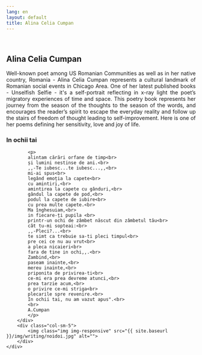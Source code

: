 ```yaml
---
lang: en
layout: default
title: Alina Celia Cumpan
---
```


<br>
<div class="container">
    <h2>Alina Celia Cumpan</h2>
    <div class="row">
        <div class="col-sm-6">
            <p style="text-align: justify">
             Well-known poet among US Romanian Communities as well as in her native country, Romania - Alina Celia Cumpan represents a cultural landmark of Romanian social events in Chicago Area. One of her latest published books - Unselfish Selfie - it's a self-portrait reflecting in x-ray light the poet’s migratory experiences of time and space. This poetry book represents her journey from the season of the thoughts to the season of the words, and encourages the reader’s spirit to escape the everyday reality and follow up the stairs of freedom of thought leading to self-improvement. 
            Here is one of her poems defining her sensitivity, love and joy of life.</p>
        </div>
    </div>
    <h3>In ochii tai</h3>
    <div class="row">
        <div class="col-sm-5">
           
            <p>
            alintam cărări orfane de timp<br>
            și lumini nestinse de ani.<br>
            ,,-Te iubesc...te iubesc...,,<br>
            mi-ai spus<br>
            legând emoția la capete<br>
            cu amintiri,<br>
            amintirea la capete cu gânduri,<br>
            gândul la capete de pod,<br>
            podul la capete de iubire<br>
            cu prea multe capete.<br>
            Ma înghesuiam,<br>
            in fiecare-ți pupila <br>
            printr-un ochi de zâmbet născut din zâmbetul tău<br>
            cât tu-mi sopteai:<br>
            ,,-Pleci?...<br>
            te simt ca trebuie sa-ti pleci timpul<br>
            pre cei ce nu au vrut<br>
            a pleca nicaieri<br>
            fara de tine in ochi,,.<br>
            Zambind,<br>
            paseam inainte,<br>
            mereu inainte,<br>
            priponita de privirea-ti<br>
            ce-mi era prea devreme atunci,<br>
            prea tarzie acum,<br>
            o privire ce-mi striga<br>
            plecarile spre revenire.<br>
            In ochii tai, nu am vazut apus".<br>
            <br>
            A.Cumpan
            </p>
        </div>
        <div class="col-sm-5">
            <img class="img img-responsive" src="{{ site.baseurl }}/img/writing/noidoi.jpg" alt="">
        </div> 
    </div>
</div>
<br>